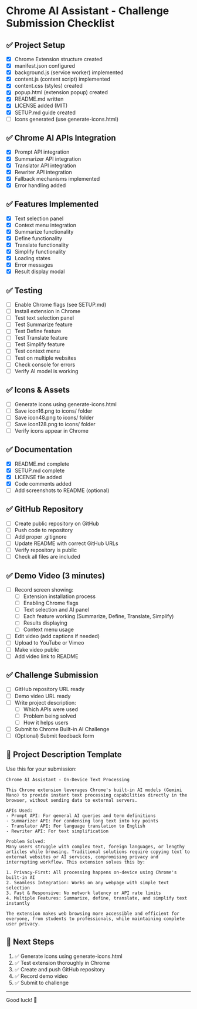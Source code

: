 # Chrome AI Assistant - Challenge Submission Checklist

## ✅ Project Setup
- [x] Chrome Extension structure created
- [x] manifest.json configured
- [x] background.js (service worker) implemented
- [x] content.js (content script) implemented
- [x] content.css (styles) created
- [x] popup.html (extension popup) created
- [x] README.md written
- [x] LICENSE added (MIT)
- [x] SETUP.md guide created
- [ ] Icons generated (use generate-icons.html)

## ✅ Chrome AI APIs Integration
- [x] Prompt API integration
- [x] Summarizer API integration
- [x] Translator API integration
- [x] Rewriter API integration
- [x] Fallback mechanisms implemented
- [x] Error handling added

## ✅ Features Implemented
- [x] Text selection panel
- [x] Context menu integration
- [x] Summarize functionality
- [x] Define functionality
- [x] Translate functionality
- [x] Simplify functionality
- [x] Loading states
- [x] Error messages
- [x] Result display modal

## ✅ Testing
- [ ] Enable Chrome flags (see SETUP.md)
- [ ] Install extension in Chrome
- [ ] Test text selection panel
- [ ] Test Summarize feature
- [ ] Test Define feature
- [ ] Test Translate feature
- [ ] Test Simplify feature
- [ ] Test context menu
- [ ] Test on multiple websites
- [ ] Check console for errors
- [ ] Verify AI model is working

## ✅ Icons & Assets
- [ ] Generate icons using generate-icons.html
- [ ] Save icon16.png to icons/ folder
- [ ] Save icon48.png to icons/ folder
- [ ] Save icon128.png to icons/ folder
- [ ] Verify icons appear in Chrome

## ✅ Documentation
- [x] README.md complete
- [x] SETUP.md complete
- [x] LICENSE file added
- [x] Code comments added
- [ ] Add screenshots to README (optional)

## ✅ GitHub Repository
- [ ] Create public repository on GitHub
- [ ] Push code to repository
- [ ] Add proper .gitignore
- [ ] Update README with correct GitHub URLs
- [ ] Verify repository is public
- [ ] Check all files are included

## ✅ Demo Video (3 minutes)
- [ ] Record screen showing:
  - [ ] Extension installation process
  - [ ] Enabling Chrome flags
  - [ ] Text selection and AI panel
  - [ ] Each feature working (Summarize, Define, Translate, Simplify)
  - [ ] Results displaying
  - [ ] Context menu usage
- [ ] Edit video (add captions if needed)
- [ ] Upload to YouTube or Vimeo
- [ ] Make video public
- [ ] Add video link to README

## ✅ Challenge Submission
- [ ] GitHub repository URL ready
- [ ] Demo video URL ready
- [ ] Write project description:
  - [ ] Which APIs were used
  - [ ] Problem being solved
  - [ ] How it helps users
- [ ] Submit to Chrome Built-in AI Challenge
- [ ] (Optional) Submit feedback form

## 📝 Project Description Template

Use this for your submission:

```
Chrome AI Assistant - On-Device Text Processing

This Chrome extension leverages Chrome's built-in AI models (Gemini Nano) to provide instant text processing capabilities directly in the browser, without sending data to external servers.

APIs Used:
- Prompt API: For general AI queries and term definitions
- Summarizer API: For condensing long text into key points
- Translator API: For language translation to English
- Rewriter API: For text simplification

Problem Solved:
Many users struggle with complex text, foreign languages, or lengthy articles while browsing. Traditional solutions require copying text to external websites or AI services, compromising privacy and interrupting workflow. This extension solves this by:

1. Privacy-First: All processing happens on-device using Chrome's built-in AI
2. Seamless Integration: Works on any webpage with simple text selection
3. Fast & Responsive: No network latency or API rate limits
4. Multiple Features: Summarize, define, translate, and simplify text instantly

The extension makes web browsing more accessible and efficient for everyone, from students to professionals, while maintaining complete user privacy.
```

## 🎯 Next Steps

1. ✅ Generate icons using generate-icons.html
2. ✅ Test extension thoroughly in Chrome
3. ✅ Create and push GitHub repository
4. ✅ Record demo video
5. ✅ Submit to challenge

---

Good luck! 🚀
